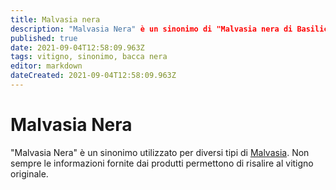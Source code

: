 ```yaml
---
title: Malvasia nera
description: "Malvasia Nera" è un sinonimo di "Malvasia nera di Basilicata".
published: true
date: 2021-09-04T12:58:09.963Z
tags: vitigno, sinonimo, bacca nera
editor: markdown
dateCreated: 2021-09-04T12:58:09.963Z
---
```


# Malvasia Nera

"Malvasia Nera" è un sinonimo utilizzato per diversi tipi di [Malvasia](/vitigni/bacca-bianca/malvasia). Non sempre le informazioni fornite dai produtti permettono di risalire al vitigno originale.